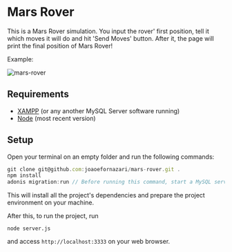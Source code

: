 # Mars Rover

This is a Mars Rover simulation.
You input the rover' first position, tell it which moves it will do and hit 'Send Moves' button.
After it, the page will print the final position of Mars Rover!

Example:

![mars-rover](https://user-images.githubusercontent.com/28909189/213068146-828c57af-aa25-481f-b4ba-a1c97c80725f.png)

## Requirements

- [XAMPP](https://www.apachefriends.org/pt_br/index.html) (or any another MySQL Server software running)
- [Node](https://nodejs.org/en) (most recent version)

## Setup

Open your terminal on an empty folder and run the following commands:

```js
git clone git@github.com:joaoefornazari/mars-rover.git .
npm install
adonis migration:run // Before running this command, start a MySQL server on port 3306
```

This will install all the project's dependencies and prepare the project environment on your machine.

After this, to run the project, run

```
node server.js
```

and access `http://localhost:3333` on your web browser.
